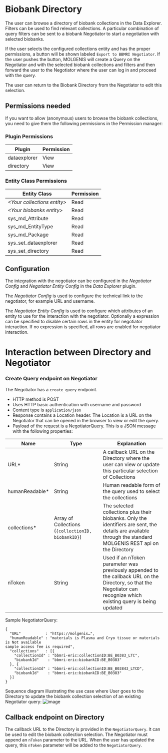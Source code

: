 # Biobank Directory

The user can browse a directory of biobank collections in the Data Explorer.
Filters can be used to find relevant collections.
A particular combination of query filters can be sent to a biobank Negotiator to start a negotiation with selected biobanks.

If the user selects the configured collections entity and has the proper permissions, a button will be shown
labeled `Export to BBMRI Negotiator`. If the user pushes the button, MOLGENIS will create a Query on the Negotiator and
with the selected biobank collections and filters and then forward the user to the Negotiator where the user
can log in and proceed with the query.

The user can return to the Biobank Directory from the Negotiator to edit this selection.

## Permissions needed
If you want to allow (anonymous) users to browse the biobank collections, you need to give them
the following permissions in the Permission manager:

### Plugin Permissions
|Plugin        | Permission |
|--------------|------------|
| dataexplorer | View       |
| directory    | View       |

### Entity Class Permissions
| Entity Class                 | Permission |
|------------------------------|------------|
| *\<Your collections entity>* | Read       |
| *\<Your biobanks entity>*    | Read       |
| sys_md_Attribute             | Read       |
| sys_md_EntityType            | Read       |
| sys_md_Package               | Read       |
| sys_set_dataexplorer         | Read       |
| sys_set_directory            | Read       |

## Configuration
The integration with the negotiator can be configured in the *Negotiator Config* and *Negotiator Entity Config* in the *Data Explorer* plugin.

The *Negotiator Config* is used to configure the technical link to the negotiator, for example URL and username. 

The *Negotiator Entity Config* is used to configure which attributes of an entity to use for the interaction with the negotiator.
Optionally a expression can be specified to disable certain rows in the entity for negotiator interaction. If no expression is specified, all rows are enabled for negotiator interaction.

# Interaction between Directory and Negotiator

### Create Query endpoint on Negotiator
The Negotiator has a `create_query` endpoint.
* HTTP method is POST
* Uses HTTP basic authentication with username and password
* Content type is `application/json`
* Response contains a Location header. The Location is a URL on the Negotiator that can be opened in the browser to view
or edit the query.
* Payload of the request is a NegotiatorQuery. This is a JSON message with the following properties:


| Name           | Type   | Explanation |
|----------------|--------|-------------|
| URL*           | String | A callback URL on the Directory where the user can view or update this particular selection of Collections |
| humanReadable* | String | Human readable form of the query used to select the collections |
| collections*   | Array of Collections (`{collectionID, biobankID}`) | The selected collections plus their biobanks. Only the identifiers are sent, the details are available through the standard MOLGENIS REST api on the Directory |
| nToken         | String | Used if an nToken parameter was previously appended to the callback URL on the Directory, so that the Negotiator can recognize which existing query is being updated |

Sample NegotiatorQuery:

```
{
  "URL"           : "https://molgenis…",
  "humanReadable" : "materials is Plasma and Cryo tissue or materials is Not available
sample access fee is required",
  "collections"   : [{
    "collectionId" : "bbmri-eric:collectionID:BE_B0383_LTC",
    "biobankId"    : "bbmri-eric:biobankID:BE_B0383"
  }, {
    "collectionId" : "bbmri-eric:collectionID:BE_B03843_LTCD",
    "biobankId"    : "bbmri-eric:biobankID:BE_B0383"
  }]
}
```
Sequence diagram illustrating the use case where User goes to the Directory to update the biobank collection selection of an existing Negotiator query:
![image](https://www.websequencediagrams.com/cgi-bin/cdraw?lz=VXNlciAtPiBEaXJlY3RvcnkgIDogR0VUKAAHClVSTCArIG5Ub2tlbikKCmFjdGl2YXRlACkKCgoANAotPiBOZWdvdGlhdG9yIDogUE9TAD0PLCBodW1hblJlYWRhYmxlLCBjb2xsZWN0aW9ucywAYAc9AFwSAEwKCgoAVwstAIEvDToAcQxVUkwgKDIwMikKZGUAMhUAgSsLLT4gAIIFBTogKDMwMikgUmVkAIIMBSB0bwBuDAA-CwCBcwsAgj4GAIFrDwoK&s=rose)

## Callback endpoint on Directory
The callback URL to the Directory is provided in the `NegotiatorQuery`.
It can be used to edit the biobank collection selection. The Negotiator must append an `nToken` parameter to the URL.
When the user has updated the query, this `nToken` parameter will be added to the `NegotiatorQuery`.
